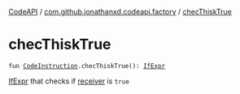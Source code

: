 [CodeAPI](../index.md) / [com.github.jonathanxd.codeapi.factory](index.md) / [checThiskTrue](.)

# checThiskTrue

`fun `[`CodeInstruction`](../com.github.jonathanxd.codeapi/-code-instruction.md)`.checThiskTrue(): `[`IfExpr`](../com.github.jonathanxd.codeapi.base/-if-expr/index.md)

[IfExpr](../com.github.jonathanxd.codeapi.base/-if-expr/index.md) that checks if [receiver](../com.github.jonathanxd.codeapi/-code-instruction.md) is `true`

